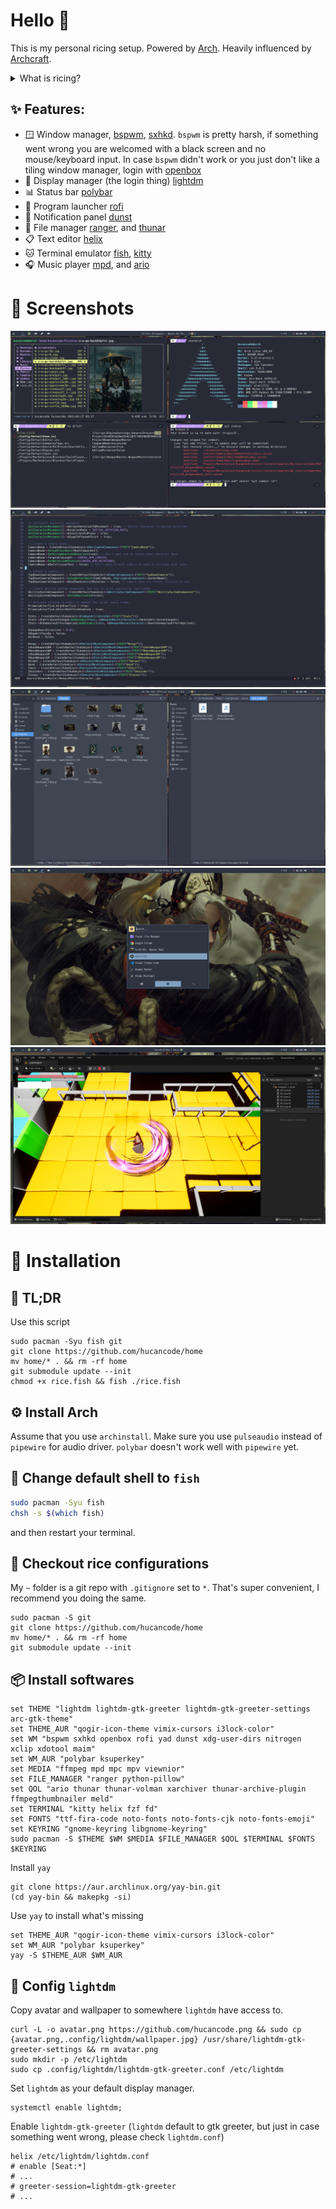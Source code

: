 # Hello 👋
This is my personal ricing setup. Powered by [Arch](https://archlinux.org/). Heavily influenced by [Archcraft](https://archcraft.io/).
<details>
  <summary> What is ricing? </summary>
    The term ‘rice’ is used to describe a person’s unix desktop where ‘ricing’ is when someone is custom their desktop such as the icons, panels, or system interface. When it comes to ricing a tiling window manager though, the ricing of a user’s system becomes much more involved. Basic things such as the panel bar and application launcher must be configured by the user.
    The reddit community /r/unixporn is a great place to stay up to date on what people are using for their setups.
    // by [thatnixguy](https://thatnixguy.github.io/)
</details>

## ✨ Features:
- 🪟 Window manager, [bspwm](https://wiki.archlinux.org/title/bspwm), [sxhkd](https://wiki.archlinux.org/title/sxhkd). `bspwm` is pretty harsh, if something went wrong you are welcomed with a black screen and no mouse/keyboard input. In case `bspwm` didn't work or you just don't like a tiling window manager, login with [openbox](https://wiki.archlinux.org/title/openbox)
- 🔑 Display manager (the login thing) [lightdm](https://wiki.archlinux.org/title/lightdm)
- 📊 Status bar [polybar](https://wiki.archlinux.org/title/polybar)
- 🚀 Program launcher [rofi](https://wiki.archlinux.org/title/rofi)
- 🔔 Notification panel [dunst](https://wiki.archlinux.org/title/dunst)
- 📂 File manager [ranger](https://wiki.archlinux.org/title/Ranger), and [thunar](https://wiki.archlinux.org/title/thunar)
- 📋 Text editor [helix](https://helix-editor.com/)
- 🐱 Terminal emulator [fish](https://wiki.archlinux.org/title/fish), [kitty](https://wiki.archlinux.org/title/Kitty)
- 🎧 Music player [mpd](https://wiki.archlinux.org/title/Music_Player_Daemon), and [ario](http://ario-player.sourceforge.net/)
# 👀 Screenshots
![](Pictures/Screenshots/1.png)
![](Pictures/Screenshots/2.png)
![](Pictures/Screenshots/3.png)
![](Pictures/Screenshots/4.png)
![](Pictures/Screenshots/5.png)
# 🚀 Installation
## 🐌 TL;DR
Use this script 
```fish
sudo pacman -Syu fish git
git clone https://github.com/hucancode/home
mv home/* . && rm -rf home
git submodule update --init
chmod +x rice.fish && fish ./rice.fish
```
## ⚙️ Install Arch
Assume that you use `archinstall`. Make sure you use `pulseaudio` instead of `pipewire` for audio driver. `polybar` doesn't work well with `pipewire` yet.
## 🐚 Change default shell to `fish`
```bash
sudo pacman -Syu fish
chsh -s $(which fish)
```
and then restart your terminal.
## 🌾 Checkout rice configurations
My `~` folder is a git repo with `.gitignore` set to `*`. That's super convenient, I recommend you doing the same.
```fish
sudo pacman -S git
git clone https://github.com/hucancode/home
mv home/* . && rm -rf home
git submodule update --init
```
## 📦 Install softwares
```fish
set THEME "lightdm lightdm-gtk-greeter lightdm-gtk-greeter-settings arc-gtk-theme"
set THEME_AUR "qogir-icon-theme vimix-cursors i3lock-color"
set WM "bspwm sxhkd openbox rofi yad dunst xdg-user-dirs nitrogen xclip xdotool maim"
set WM_AUR "polybar ksuperkey"
set MEDIA "ffmpeg mpd mpc mpv viewnior"
set FILE_MANAGER "ranger python-pillow"
set QOL "ario thunar thunar-volman xarchiver thunar-archive-plugin ffmpegthumbnailer meld"
set TERMINAL "kitty helix fzf fd"
set FONTS "ttf-fira-code noto-fonts noto-fonts-cjk noto-fonts-emoji"
set KEYRING "gnome-keyring libgnome-keyring"
sudo pacman -S $THEME $WM $MEDIA $FILE_MANAGER $QOL $TERMINAL $FONTS $KEYRING
```
Install `yay`
```fish
git clone https://aur.archlinux.org/yay-bin.git
(cd yay-bin && makepkg -si)
```
Use `yay` to install what's missing
```fish
set THEME_AUR "qogir-icon-theme vimix-cursors i3lock-color"
set WM_AUR "polybar ksuperkey"
yay -S $THEME_AUR $WM_AUR
```
## 🔑 Config `lightdm`
Copy avatar and wallpaper to somewhere `lightdm` have access to.
```fish
curl -L -o avatar.png https://github.com/hucancode.png && sudo cp {avatar.png,.config/lightdm/wallpaper.jpg} /usr/share/lightdm-gtk-greeter-settings && rm avatar.png
sudo mkdir -p /etc/lightdm
sudo cp .config/lightdm/lightdm-gtk-greeter.conf /etc/lightdm
```
Set `lightdm` as your default display manager.
```fish
systemctl enable lightdm;
```
Enable `lightdm-gtk-greeter` (`lightdm` default to gtk greeter, but just in case something went wrong, please check `lightdm.conf`)
```fish
helix /etc/lightdm/lightdm.conf
# enable [Seat:*]
# ...
# greeter-session=lightdm-gtk-greeter
# ...
```
